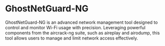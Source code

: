 # GhostNetGuard-NG
GhostNetGuard-NG is an advanced network management tool designed to control and monitor Wi-Fi usage with precision. Leveraging powerful components from the aircrack-ng suite, such as aireplay and airodump, this tool allows users to manage and limit network access effectively.
